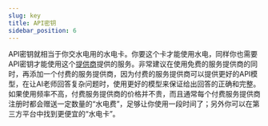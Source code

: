 ```yaml
---
slug: key
title: API密钥
sidebar_position: 6
---
```


API密钥就相当于你交水电用的水电卡。你要这个卡才能使用水电，同样你也需要API密钥才能使用这个[提供商](provider.md)提供的服务。非常建议在使用免费的服务提供商的同时，再添加一个付费的服务提供商，因为付费的服务提供商可以提供更好的API模型，在让AI老师回答复杂问题时，使用更好的模型来保证给出回答的正确和完整。如果使用频率不高，付费服务提供商的价格并不贵，而且通常每个付费服务提供商注册时都会赠送一定数量的“水电费”，足够让你使用一段时间了；另外你可以在第三方平台中找到更便宜的“水电卡”。